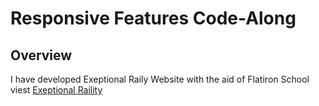 # Responsive Features Code-Along

## Overview
I have developed Exeptional Raily Website with the aid of Flatiron School
viest <a href="https://abdelrauof97.github.io/Exeptional-Raility/">Exeptional Raility </a>
